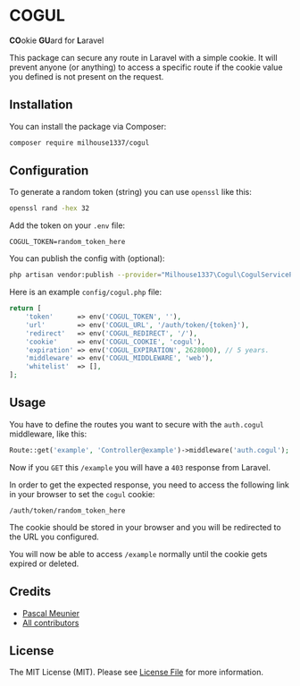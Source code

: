 # COGUL

**CO**okie **GU**ard for **L**aravel

This package can secure any route in Laravel with a simple cookie. It will prevent anyone (or anything) to access a specific route if the cookie value you defined is not present on the request.

## Installation

You can install the package via Composer:

```bash
composer require milhouse1337/cogul
```

## Configuration

To generate a random token (string) you can use `openssl` like this:

```bash
openssl rand -hex 32
```

Add the token on your `.env` file:

```
COGUL_TOKEN=random_token_here
```

You can publish the config with (optional):

```bash
php artisan vendor:publish --provider="Milhouse1337\Cogul\CogulServiceProvider"
```

Here is an example `config/cogul.php` file:

```php
return [
    'token'      => env('COGUL_TOKEN', ''),
    'url'        => env('COGUL_URL', '/auth/token/{token}'),
    'redirect'   => env('COGUL_REDIRECT', '/'),
    'cookie'     => env('COGUL_COOKIE', 'cogul'),
    'expiration' => env('COGUL_EXPIRATION', 2628000), // 5 years.
    'middleware' => env('COGUL_MIDDLEWARE', 'web'),
    'whitelist'  => [],
];
```

## Usage

You have to define the routes you want to secure with the `auth.cogul` middleware, like this:

```php
Route::get('example', 'Controller@example')->middleware('auth.cogul');
```

Now if you `GET` this `/example` you will have a `403` response from Laravel.

In order to get the expected response, you need to access the following link in your browser to set the `cogul` cookie:

`/auth/token/random_token_here`

The cookie should be stored in your browser and you will be redirected to the URL you configured.

You will now be able to access `/example` normally until the cookie gets expired or deleted.

## Credits

- [Pascal Meunier](https://github.com/milhouse1337)
- [All contributors](../../contributors)

## License

The MIT License (MIT). Please see [License File](LICENSE.md) for more information.

